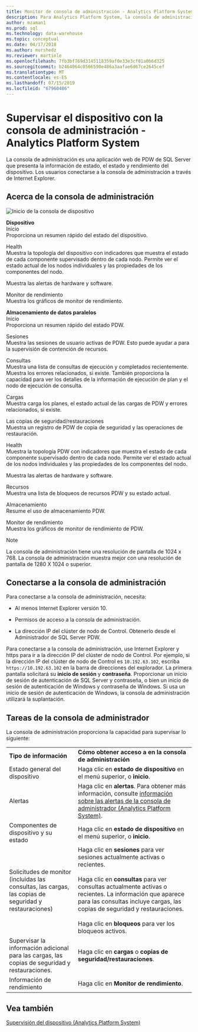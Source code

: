 ```yaml
---
title: Monitor de consola de administración - Analytics Platform System | Microsoft Docs
description: Para Analytics Platform System, la consola de administración es una aplicación web que presenta la información de estado, el estado y rendimiento del dispositivo. Los usuarios conectarse a la consola de administración a través de un explorador de internet.
author: mzaman1
ms.prod: sql
ms.technology: data-warehouse
ms.topic: conceptual
ms.date: 04/17/2018
ms.author: murshedz
ms.reviewer: martinle
ms.openlocfilehash: 7fb3bf769d3145118359af0e33e3cf01a0b6d325
ms.sourcegitcommit: b2464064c0566590e486a3aafae6d67ce2645cef
ms.translationtype: MT
ms.contentlocale: es-ES
ms.lasthandoff: 07/15/2019
ms.locfileid: "67960486"
---
```

# <a name="monitor-the-appliance-with-the-admin-console---analytics-platform-system"></a>Supervisar el dispositivo con la consola de administración - Analytics Platform System
La consola de administración es una aplicación web de PDW de SQL Server que presenta la información de estado, el estado y rendimiento del dispositivo. Los usuarios conectarse a la consola de administración a través de Internet Explorer.  
  
## <a name="About"></a>Acerca de la consola de administración  
![Inicio de la consola de dispositivo](./media/monitor-the-appliance-by-using-the-admin-console/SQL_Server_PDW_AdminConsol_ApplHome.png "SQL_Server_PDW_AdminConsol_ApplHome")  
  
**Dispositivo**  
Inicio  
Proporciona un resumen rápido del estado del dispositivo.  
  
Health  
Muestra la topología del dispositivo con indicadores que muestra el estado de cada componente supervisado dentro de cada nodo. Permite ver el estado actual de los nodos individuales y las propiedades de los componentes del nodo.  
  
Muestra las alertas de hardware y software.  
  
Monitor de rendimiento  
Muestra los gráficos de monitor de rendimiento.  
  
**Almacenamiento de datos paralelos**  
Inicio  
Proporciona un resumen rápido del estado PDW.  
  
Sesiones  
Muestra las sesiones de usuario activas de PDW. Esto puede ayudar a para la supervisión de contención de recursos.  
  
Consultas  
Muestra una lista de consultas de ejecución y completados recientemente. Muestra los errores relacionados, si existe. También proporciona la capacidad para ver los detalles de la información de ejecución de plan y el nodo de ejecución de consulta.  
  
Cargas  
Muestra carga los planes, el estado actual de las cargas de PDW y errores relacionados, si existe.  
  
Las copias de seguridad/restauraciones  
Muestra un registro de PDW de copia de seguridad y las operaciones de restauración.  
  
Health  
Muestra la topología PDW con indicadores que muestra el estado de cada componente supervisado dentro de cada nodo. Permite ver el estado actual de los nodos individuales y las propiedades de los componentes del nodo.  
  
Muestra las alertas de hardware y software.  
  
Recursos  
Muestra una lista de bloqueos de recursos PDW y su estado actual.  
  
Almacenamiento  
Resume el uso de almacenamiento PDW.  
  
Monitor de rendimiento  
Muestra los gráficos de monitor de rendimiento de PDW.  
 
> [!NOTE]  
> La consola de administración tiene una resolución de pantalla de 1024 x 768. La consola de administración muestra mejor con una resolución de pantalla de 1280 X 1024 o superior.  
  
## <a name="Connect"></a>Conectarse a la consola de administración  
Para conectarse a la consola de administración, necesita:  
  
-   Al menos Internet Explorer versión 10.  
  
-   Permisos de acceso a la consola de administración. <!-- MISSING LINKS See [Grant Permissions to Use the Admin Console &#40;SQL Server PDW&#41;](../sqlpdw/grant-permissions-to-use-the-admin-console-sql-server-pdw.md).  -->  
  
-   La dirección IP del clúster de nodo de Control.  Obtenerlo desde el Administrador de SQL Server PDW.  
  
Para conectarse a la consola de administración, use Internet Explorer y https para ir a la dirección IP del clúster de nodo de Control. Por ejemplo, si la dirección IP del clúster de nodo de Control es `10.192.63.102`, escriba `https://10.192.63.102` en la barra de direcciones del explorador. La primera pantalla solicitará su **inicio de sesión** y **contraseña**. Proporcionar un inicio de sesión de autenticación de SQL Server y contraseña, o bien un inicio de sesión de autenticación de Windows y contraseña de Windows. Si usa un inicio de sesión de autenticación de Windows, la consola de administración utilizará la suplantación.  
  
## <a name="RelatedTasks"></a>Tareas de la consola de administrador  
La consola de administración proporciona la capacidad para supervisar lo siguiente:  
  
|||  
|-|-|  
|**Tipo de información**|**Cómo obtener acceso a en la consola de administración**|  
|Estado general del dispositivo|Haga clic en **estado de dispositivo** en el menú superior, o **inicio**.|  
|Alertas|Haga clic en **alertas**. Para obtener más información, consulte [información sobre las alertas de la consola de administrador &#40;Analytics Platform System&#41;](understanding-admin-console-alerts.md).|  
|Componentes de dispositivo y su estado|Haga clic en **estado de dispositivo** en el menú superior, o **inicio**.|  
|Solicitudes de monitor (incluidas las consultas, las cargas, las copias de seguridad y restauraciones)|Haga clic en **sesiones** para ver sesiones actualmente activas o recientes.<br /><br />Haga clic en **consultas** para ver consultas actualmente activas o recientes. La información que aparece para las consultas incluye cargas, las copias de seguridad y restauraciones.<br /><br />Haga clic en **bloqueos** para ver los bloqueos activos.|  
|Supervisar la información adicional para las cargas, las copias de seguridad y restauraciones.|Haga clic en **cargas** o **copias de seguridad/restauraciones**.|  
|Información de rendimiento|Haga clic en **Monitor de rendimiento**.|  
  
## <a name="see-also"></a>Vea también  
[Supervisión del dispositivo &#40;Analytics Platform System&#41;](appliance-monitoring.md)  
  

